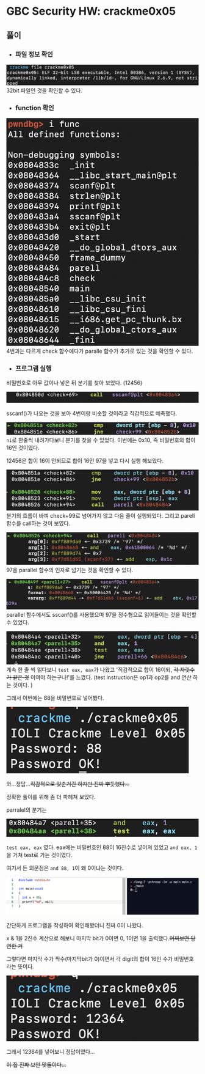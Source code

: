 # GBC Security HW: crackme0x05

## 풀이 

- ### 파일 정보 확인 
![1](img5/1.png)
32bit 파일인 것을 확인할 수 있다.

- ### function 확인 
![2](img5/2.png)
4번과는 다르게 check 함수에다가 paralle 함수가 추가로 있는 것을 확인할 수 있다. 

- ### 프로그램 실행 

비밀번호로 아무 값이나 넣은 뒤 분기를 찾아 보았다. (12456)

![3](img5/3.png)

sscanf()가 나오는 것을 보아 4번이랑 비슷할 것이라고 직감적으로 예측했다.

![4](img5/4.png)
`ni`로 한줄씩 내려가다보니 분기를 찾을 수 있었다. 이번에는 0x10, 즉 비밀번호의 합이 16인 것이였다. 

12456은 합이 16이 안되므로 합이 16인 97을 넣고 다시 실행 해보았다. 

![5](img5/5.png)
분기의 흐름이 바껴 check+99로 넘어가지 않고 다음 줄이 실행되었다.
그리고 parell 함수를 call하는 것이 보였다. 

![6](img5/6.png)
97을 parallel 함수의 인자로 넘기는 것을 확인할 수 있다. 

![7](img5/7.png)
parallel 함수에서도 sscanf()를 사용했으며 97을 정수형으로 읽어들이는 것을 확인할 수 있었다. 

![8](img5/8.png)
계속 한 줄 씩 읽다보니 `test eax, eax`가 나왔고 '직감적으로 합이 16이되, ~~각 자릿수가 같은 것~~ 이여야 하는구나!'를 느꼈다. 
(test instruction은 op1과 op2를 and 연산 하는 것이다. )


그래서 이번에는 88을 비밀번호로 넣어봤다. 

![9](img5/9.png)

와...정답...~~직감적으로 맞춘거긴 하지만 진짜 뿌듯했다...~~

정확한 풀이를 위해 좀 더 파헤쳐 보았다. 

parralel의 분기는 

![10](img5/10.png)

`test eax, eax` 였다. eax에는 비밀번호인 88이 16진수로 넣어져 있었고
`and eax, 1`을 거쳐 test로 가는 것이였다. 

여기서 든 의문점은 `and 88, 1`이 왜 0이냐는 것이다. 

![11](img5/11.png)

간단하게 프로그램을 작성하여 확인해봤더니 진짜 0이 나왔다. 

x & 1을 2진수 계산으로 해보니 마지막 bit가 0이면 0, 1이면 1을 출력했다.~~어찌보면 당연한 거~~

그렇다면 마지막 수가 짝수(마지막bit가 0)이면서 각 digit의 합이 16인 수가 비밀번호라는 뜻이다.

![12](img5/12.png)

그래서 12364를 넣어보니 정답이였다...

~~이 집 진짜 보안 맛돌이다...~~
